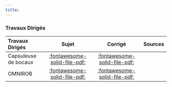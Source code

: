 ```yaml
---
title:  
---
```


### Travaux Dirigés 
 
| Travaux Dirigés | Sujet | Corrigé | Sources  | 
| :-------------- | :---: | :-----: | :------: | 
| Capsuleuse de bocaux | [:fontawesome-solid-file-pdf:](http://xpessoles-cpge.fr/pdf/Cy_12_Ch_04_Application_01_Capsuleuse_Sujet.pdf) | [:fontawesome-solid-file-pdf:](http://xpessoles-cpge.fr/pdf/Cy_12_Ch_04_Application_01_Capsuleuse_Corrige.pdf) | 
| OMNIROB | [:fontawesome-solid-file-pdf:](http://xpessoles-cpge.fr/pdf/Cy_12_Ch_04_Application_02_Omnirob_Sujet.pdf) | [:fontawesome-solid-file-pdf:](http://xpessoles-cpge.fr/pdf/Cy_12_Ch_04_Application_02_Omnirob_Corrige.pdf) | 

